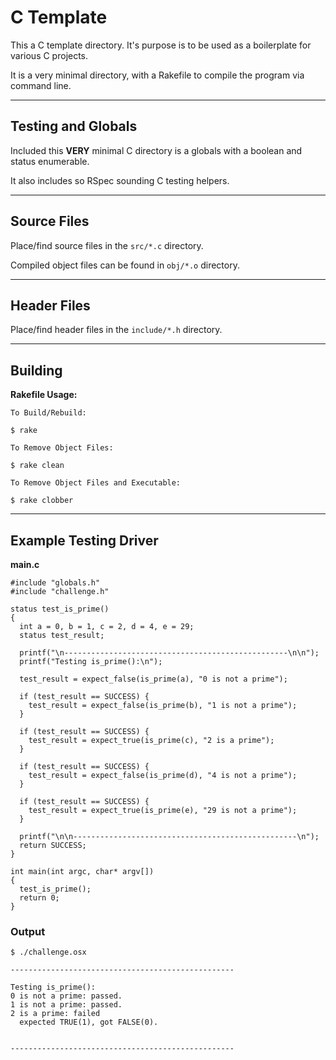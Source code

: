 # C Template

This a C template directory. It's purpose is to be used as a boilerplate for
various C projects.

It is a very minimal directory, with a Rakefile to compile the program via
command line.

---

## Testing and Globals

Included this **VERY** minimal C directory is a globals with a boolean and status
enumerable.

It also includes so RSpec sounding C testing helpers.

---

## Source Files

Place/find source files in the `src/*.c` directory.

Compiled object files can be found in `obj/*.o` directory.

---

## Header Files

Place/find header files in the `include/*.h` directory.

---

## Building

**Rakefile Usage:**
```
To Build/Rebuild:

$ rake

To Remove Object Files:

$ rake clean

To Remove Object Files and Executable:

$ rake clobber
```

---

## Example Testing Driver

**main.c**

```
#include "globals.h"
#include "challenge.h"

status test_is_prime()
{
  int a = 0, b = 1, c = 2, d = 4, e = 29;
  status test_result;

  printf("\n--------------------------------------------------\n\n");
  printf("Testing is_prime():\n");

  test_result = expect_false(is_prime(a), "0 is not a prime");

  if (test_result == SUCCESS) {
    test_result = expect_false(is_prime(b), "1 is not a prime");
  }

  if (test_result == SUCCESS) {
    test_result = expect_true(is_prime(c), "2 is a prime");
  }

  if (test_result == SUCCESS) {
    test_result = expect_false(is_prime(d), "4 is not a prime");
  }

  if (test_result == SUCCESS) {
    test_result = expect_true(is_prime(e), "29 is not a prime");
  }

  printf("\n\n--------------------------------------------------\n");
  return SUCCESS;
}

int main(int argc, char* argv[])
{
  test_is_prime();
  return 0;
}
```

### Output

```
$ ./challenge.osx

--------------------------------------------------

Testing is_prime():
0 is not a prime: passed.
1 is not a prime: passed.
2 is a prime: failed
  expected TRUE(1), got FALSE(0).


--------------------------------------------------
```
